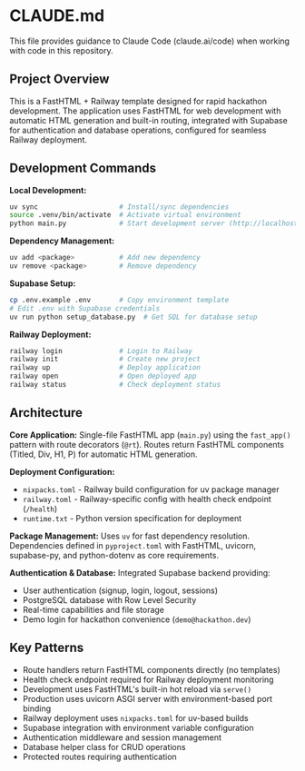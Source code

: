# CLAUDE.md

This file provides guidance to Claude Code (claude.ai/code) when working with code in this repository.

## Project Overview

This is a FastHTML + Railway template designed for rapid hackathon development. The application uses FastHTML for web development with automatic HTML generation and built-in routing, integrated with Supabase for authentication and database operations, configured for seamless Railway deployment.

## Development Commands

**Local Development:**
```bash
uv sync                    # Install/sync dependencies
source .venv/bin/activate  # Activate virtual environment  
python main.py             # Start development server (http://localhost:5001)
```

**Dependency Management:**
```bash
uv add <package>           # Add new dependency
uv remove <package>        # Remove dependency
```

**Supabase Setup:**
```bash
cp .env.example .env       # Copy environment template
# Edit .env with Supabase credentials
uv run python setup_database.py  # Get SQL for database setup
```

**Railway Deployment:**
```bash
railway login              # Login to Railway
railway init               # Create new project
railway up                 # Deploy application
railway open               # Open deployed app
railway status             # Check deployment status
```

## Architecture

**Core Application:** Single-file FastHTML app (`main.py`) using the `fast_app()` pattern with route decorators (`@rt`). Routes return FastHTML components (Titled, Div, H1, P) for automatic HTML generation.

**Deployment Configuration:** 
- `nixpacks.toml` - Railway build configuration for uv package manager
- `railway.toml` - Railway-specific config with health check endpoint (`/health`)
- `runtime.txt` - Python version specification for deployment

**Package Management:** Uses `uv` for fast dependency resolution. Dependencies defined in `pyproject.toml` with FastHTML, uvicorn, supabase-py, and python-dotenv as core requirements.

**Authentication & Database:** Integrated Supabase backend providing:
- User authentication (signup, login, logout, sessions)
- PostgreSQL database with Row Level Security
- Real-time capabilities and file storage
- Demo login for hackathon convenience (`demo@hackathon.dev`)

## Key Patterns

- Route handlers return FastHTML components directly (no templates)
- Health check endpoint required for Railway deployment monitoring
- Development uses FastHTML's built-in hot reload via `serve()`
- Production uses uvicorn ASGI server with environment-based port binding
- Railway deployment uses `nixpacks.toml` for uv-based builds
- Supabase integration with environment variable configuration
- Authentication middleware and session management
- Database helper class for CRUD operations
- Protected routes requiring authentication